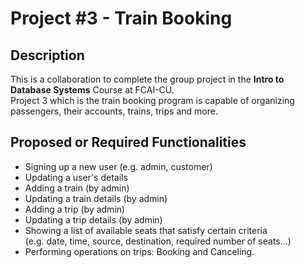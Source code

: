 # Project #3 - Train Booking

## Description
This is a collaboration to complete the group project in the **Intro to Database Systems** Course at FCAI-CU.\
Project 3 which is the train booking program is capable of organizing passengers, their accounts, trains, trips and more.

## Proposed or Required Functionalities
- Signing up a new user (e.g. admin, customer)
- Updating a user's details
- Adding a train (by admin)
- Updating a train details (by admin)
- Adding a trip (by admin)
- Updating a trip details (by admin)
- Showing a list of available seats that satisfy certain criteria  
(e.g. date, time, source, destination, required number of seats…)
- Performing operations on trips: Booking and Canceling.
